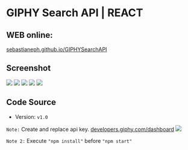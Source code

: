 # GIPHY Search API | REACT

## WEB online:

[sebastianeph.github.io/GIPHYSearchAPI](https://sebastianeph.github.io/GIPHYSearchAPI/)

## Screenshot
![](https://imgur.com/OCJPyBR.png)
![](https://imgur.com/hu3bz2Q.png)
![](https://imgur.com/RfxqH5a.png)
![](https://imgur.com/99JhIMs.png)
![](https://imgur.com/CiwUUTR.png)

## Code Source

* Version: `v1.0`

`Note:` Create and replace api key.
[developers.giphy.com/dashboard](https://developers.giphy.com/dashboard/) 
![](https://imgur.com/l2ZK5hU.png)

`Note 2:` Execute `"npm install"` before `"npm start"`